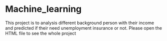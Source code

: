 # Machine_learning
This project is to analysis different background person with their income and predicted if their need unemployment insurance or
not.
Please open the HTML file to see the whole project
